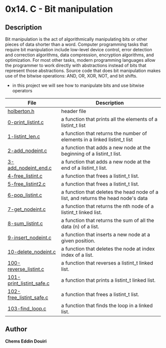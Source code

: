 # 0x14. C - Bit manipulation

## Description
Bit manipulation is the act of algorithmically manipulating bits or other pieces of data shorter than a word. Computer programming tasks that require bit manipulation include low-level device control, error detection and correction algorithms, data compression, encryption algorithms, and optimization. For most other tasks, modern programming languages allow the programmer to work directly with abstractions instead of bits that represent those abstractions. Source code that does bit manipulation makes use of the bitwise operations: AND, OR, XOR, NOT, and bit shifts.

 - in this project we will see how to manipulate bits and use bitwise operators

| File | Description |
| ---- | ----------- |
| [holberton.h](https://github.com/cedouiri/holbertonschool-low_level_programming/blob/master/0x13-more_singly_linked_lists/lists.h) | header file |
| [0-print_listint.c](https://github.com/cedouiri/holbertonschool-low_level_programming/blob/master/0x13-more_singly_linked_lists/0-print_listint.c) | a function that prints all the elements of a listint_t list |
| [1-listint_len.c](https://github.com/cedouiri/holbertonschool-low_level_programming/blob/master/0x13-more_singly_linked_lists/1-listint_len.c) | a function that returns the number of elements in a linked listint_t list |
| [2-add_nodeint.c](https://github.com/cedouiri/holbertonschool-low_level_programming/blob/master/0x13-more_singly_linked_lists/2-add_nodeint.c) | a function that adds a new node at the beginning of a listint_t list. |
| [3-add_nodeint_end.c](https://github.com/cedouiri/holbertonschool-low_level_programming/blob/master/0x13-more_singly_linked_lists/3-add_nodeint_end.c) | a function that adds a new node at the end of a listint_t list. |
| [4-free_listint.c](https://github.com/cedouiri/holbertonschool-low_level_programming/blob/master/0x13-more_singly_linked_lists/4-free_listint.c) | a function that frees a listint_t list. |
| [5-free_listint2.c](https://github.com/cedouiri/holbertonschool-low_level_programming/blob/master/0x13-more_singly_linked_lists/5-free_listint2.c) | a function that frees a listint_t list. |
| [6-pop_listint.c](https://github.com/cedouiri/holbertonschool-low_level_programming/blob/master/0x13-more_singly_linked_lists/6-pop_listint.c) | a function that deletes the head node of a list, and returns the head node's data |
| [7-get_nodeint.c](https://github.com/cedouiri/holbertonschool-low_level_programming/blob/master/0x13-more_singly_linked_lists/7-get_nodeint.c) |  a function that returns the nth node of a listint_t linked list. |
| [8-sum_listint.c](https://github.com/cedouiri/holbertonschool-low_level_programming/blob/master/0x13-more_singly_linked_lists/8-sum_listint.c) | a function that returns the sum of all the data (n) of a list. |
| [9-insert_nodeint.c](https://github.com/cedouiri/holbertonschool-low_level_programming/blob/master/0x13-more_singly_linked_lists/9-insert_nodeint.c) |  a function that inserts a new node at a given position. |
| [10-delete_nodeint.c](https://github.com/cedouiri/holbertonschool-low_level_programming/blob/master/0x13-more_singly_linked_lists/10-delete_nodeint.c) | a function that deletes the node at index index of a list. |
| [100-reverse_listint.c](https://github.com/cedouiri/holbertonschool-low_level_programming/blob/master/0x13-more_singly_linked_lists/100-reverse_listint.c) | a function that reverses a listint_t linked list. |
| [101-print_listint_safe.c](https://github.com/cedouiri/holbertonschool-low_level_programming/blob/master/0x13-more_singly_linked_lists/101-print_listint_safe.c) | a function that prints a listint_t linked list. |
| [102-free_listint_safe.c](https://github.com/cedouiri/holbertonschool-low_level_programming/blob/master/0x13-more_singly_linked_lists/102-free_listint_safe.c) | a function that frees a listint_t list. |
| [103-find_loop.c](https://github.com/cedouiri/holbertonschool-low_level_programming/blob/master/0x13-more_singly_linked_lists/103-find_loop.c) | a function that finds the loop in a linked list. |

## Author

**Chems Eddin Douiri**
